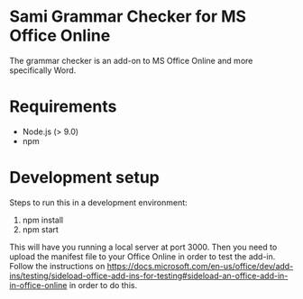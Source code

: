 # Sami Grammar Checker for MS Office Online

The grammar checker is an add-on to MS Office Online and more specifically Word.

# Requirements

- Node.js (> 9.0)
- npm

# Development setup

Steps to run this in a development environment:

1. npm install
2. npm start

This will have you running a local server at port 3000. Then you need to upload the manifest file to your
Office Online in order to test the add-in. Follow the instructions on https://docs.microsoft.com/en-us/office/dev/add-ins/testing/sideload-office-add-ins-for-testing#sideload-an-office-add-in-in-office-online
in order to do this.
